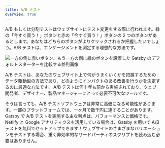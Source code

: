 ```yaml
---
title: A/B テスト
overview: true
---
```


A/B もしくは分割テストはウェブサイトにテスト変更をする際に行われます。緑の「今すぐ買う！」ボタンと赤の「今すぐ買う！」ボタンの 2 つのボタンがあるとします。あなたはどちらのボタンがよりクリックされるか把握したいでしょう。A/B テストは、エンゲージメントを測定する理想的な方法です。

![一方の側に赤いボタン、もう一方の側に緑のボタンを設置した Gatsby のデフォルトスターターを比較する並列画像](./images/gatsby-default-starter-image.png)

A/B テストは、あなたのウェブサイト上で何がうまくいくかを把握するためのデータ駆動型の方法であり、どのようにインパクトのある改善を行うかを決定するのに最適な方法です。 A/B テストは何十年も前から実施されており、ウェブ開発者、デザイナー、製品マネージャーにとって必要不可欠なツールです。

そうは言っても、A/B テストソフトウェアは非常に高価になる可能性があります。一部のプラットフォームでは、一ヶ月で数千円に達することがあります。 Gatsby で A/B テストを実施する主な利点は、パフォーマンスと価格です。 Netlify と Google アナリティクスを活用している場合は、Gatsby を用いて A/B テストを無料でセットアップできます！ウェブサイトのさまざまなバリエーションをテストする場合、重く非効率的なサードパーティのスクリプトを読み込む必要はありません。

<GuideList slug={props.slug} />
